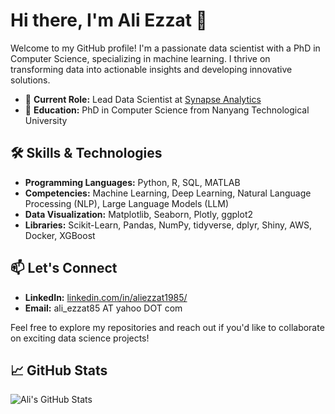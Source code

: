 # Hi there, I'm Ali Ezzat 👋

Welcome to my GitHub profile! I'm a passionate data scientist with a PhD in Computer Science, specializing in machine learning. I thrive on transforming data into actionable insights and developing innovative solutions.

- 🔭 **Current Role:** Lead Data Scientist at [Synapse Analytics](https://synapse-analytics.io/)
- 🌱 **Education:** PhD in Computer Science from Nanyang Technological University

## 🛠️ Skills & Technologies

- **Programming Languages:** Python, R, SQL, MATLAB
- **Competencies:** Machine Learning, Deep Learning, Natural Language Processing (NLP), Large Language Models (LLM)
- **Data Visualization:** Matplotlib, Seaborn, Plotly, ggplot2
- **Libraries:** Scikit-Learn, Pandas, NumPy, tidyverse, dplyr, Shiny, AWS, Docker, XGBoost

## 📫 Let's Connect

- **LinkedIn:** [linkedin.com/in/aliezzat1985/](https://www.linkedin.com/in/aliezzat1985/)
- **Email:** ali_ezzat85 AT yahoo DOT com

Feel free to explore my repositories and reach out if you'd like to collaborate on exciting data science projects!

## 📈 GitHub Stats

![Ali's GitHub Stats](https://github-readme-stats.vercel.app/api?username=alizat&show_icons=true&theme=radical)

<!--
**alizat/alizat** is a ✨ _special_ ✨ repository because its `README.md` (this file) appears on your GitHub profile.

Here are some ideas to get you started:

- 🔭 I’m currently working on ...
- 🌱 I’m currently learning ...
- 👯 I’m looking to collaborate on ...
- 🤔 I’m looking for help with ...
- 💬 Ask me about ...
- 📫 How to reach me: ...
- 😄 Pronouns: ...
- ⚡ Fun fact: ...
-->
